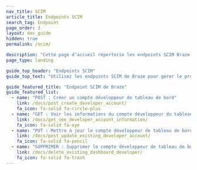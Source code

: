 ```yaml
---
nav_title: SCIM
article_title: Endpoints SCIM
search_tag: Endpoint
page_order: 3
layout: dev_guide
hidden: true
permalink: /scim/

description: "Cette page d’accueil répertorie les endpoints SCIM Braze."
page_type: landing

guide_top_header: "Endpoints SCIM"
guide_top_text: "Utilisez les endpoints SCIM de Braze pour gérer le provisionnement automatisé des utilisateurs."

guide_featured_title: "Endpoint SCIM de Braze"
guide_featured_list:
  - name: "POST : Créer un compte développeur de tableau de bord"
    link: /docs/post_create_developer_account/
    fa_icon: fa-solid fa-circle-plus
  - name: "GET : Voir les informations du compte développeur du tableau de bord"
    link: /docs/get_see_developer_account_information/
    fa_icon: fa-solid fa-eye
  - name: "PUT : Mettre à jour le compte développeur de tableau de bord"
    link: /docs/post_update_existing_developer_account/
    fa_icon: fa-solid fa-pencil
  - name: "SUPPRIMER : Supprimer le compte développeur de tableau de bord"
    link: /docs/delete_existing_dashboard_developer/
    fa_icon: fa-solid fa-trash
---
```


